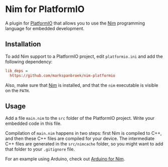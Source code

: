 Nim for PlatformIO
==================

A plugin for [PlatformIO][2] that allows you to use the [Nim][1] programming
language for embedded development.

Installation
------------

To add Nim support to a PlatformIO project, edit `platformio.ini` and add the
following dependency:

```ini
lib_deps = 
  https://github.com/markspanbroek/nim-platformio
```

Also, make sure that [Nim][1] is installed, and that the `nim` executable is
visible on the `PATH`.

Usage
-----

Add a file `main.nim` to the `src` folder of the PlatformIO project. Write your
embedded code in this file.

Compilation of `main.nim` happens in two steps: first Nim is compiled to C++, 
and then these C++ files are compiled for your device. The intermediate C++
files are generated in the `src/nimcache` folder, so you might want to add that
folder to your `.gitignore` file.

For an example using Arduino, check out [Arduino for Nim][3].

[1]: https://nim-lang.org
[2]: https://platformio.org
[3]: https://github.com/markspanbroek/nim-arduino
